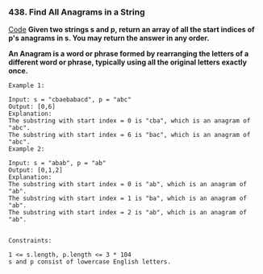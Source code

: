 ### 438. Find All Anagrams in a String

[Code](https://leetcode.com/problems/find-all-anagrams-in-a-string/)
**Given two strings s and p, return an array of all the start indices of p's anagrams in s. You may return the answer in any order.**

**An Anagram is a word or phrase formed by rearranging the letters of a different word or phrase, typically using all the original letters exactly once.**

 
```
Example 1:

Input: s = "cbaebabacd", p = "abc"
Output: [0,6]
Explanation:
The substring with start index = 0 is "cba", which is an anagram of "abc".
The substring with start index = 6 is "bac", which is an anagram of "abc".
Example 2:

Input: s = "abab", p = "ab"
Output: [0,1,2]
Explanation:
The substring with start index = 0 is "ab", which is an anagram of "ab".
The substring with start index = 1 is "ba", which is an anagram of "ab".
The substring with start index = 2 is "ab", which is an anagram of "ab".
 

Constraints:

1 <= s.length, p.length <= 3 * 104
s and p consist of lowercase English letters.
```